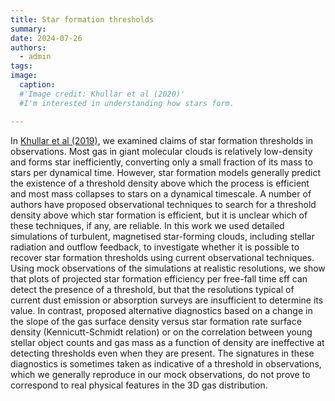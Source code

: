 ```yaml
---
title: Star formation thresholds
summary: 
date: 2024-07-26
authors:
  - admin
tags:
image:
  caption: 
  #'Image credit: Khullar et al (2020)'
  #I'm interested in understanding how stars form. 

---
```



In [Khullar et al (2019)](https://ui.adsabs.harvard.edu/abs/2019MNRAS.488.1407K/abstract), we examined claims of star formation thresholds in observations. Most gas in giant molecular clouds is relatively low-density and forms star inefficiently, converting only a small fraction of its mass to stars per dynamical time. However, star formation models generally predict the existence of a threshold density above which the process is efficient and most mass collapses to stars on a dynamical timescale. A number of authors have proposed observational techniques to search for a threshold density above which star formation is efficient, but it is unclear which of these techniques, if any, are reliable. In this work we used detailed simulations of turbulent, magnetised star-forming clouds, including stellar radiation and outflow feedback, to investigate whether it is possible to recover star formation thresholds using current observational techniques. Using mock observations of the simulations at realistic resolutions, we show that plots of projected star formation efficiency per free-fall time εff can detect the presence of a threshold, but that the resolutions typical of current dust emission or absorption surveys are insufficient to determine its value. In contrast, proposed alternative diagnostics based on a change in the slope of the gas surface density versus star formation rate surface density (Kennicutt-Schmidt relation) or on the correlation between young stellar object counts and gas mass as a function of density are ineffective at detecting thresholds even when they are present. The signatures in these diagnostics is sometimes taken as indicative of a threshold in observations, which we generally reproduce in our mock observations, do not prove to correspond to real physical features in the 3D gas distribution. 

